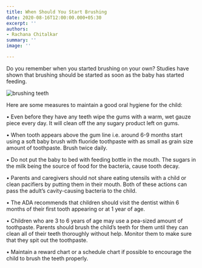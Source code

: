 ```yaml
---
title: When Should You Start Brushing
date: 2020-08-16T12:00:00.000+05:30
excerpt: ''
authors:
- Rachana Chitalkar
summary: ''
image: ''

---
```

Do you remember when you started brushing on your own?
Studies have shown that brushing should be started as soon as the baby has started feeding.

![brushing teeth](https://www.wikihow.com/images/thumb/5/5e/Teach-Kids-to-Brush-Their-Teeth-Step-1.jpg/aid5959388-v4-400px-Teach-Kids-to-Brush-Their-Teeth-Step-1.jpg)

Here are some measures to maintain a good oral hygiene for the child:

• Even before they have any teeth wipe the gums with a warm, wet gauze piece every day. It will clean off the any sugary product left on gums.

• When tooth appears above the gum line i.e. around 6-9 months start using a soft baby brush with fluoride toothpaste with as small as grain size amount of toothpaste. Brush twice daily.

• Do not put the baby to bed with feeding bottle in the mouth. The sugars in the milk being the source of food for the bacteria, cause tooth decay.

• Parents and caregivers should not share eating utensils with a child or clean pacifiers by putting them in their mouth. Both of these actions can pass the adult’s cavity-causing bacteria to the child.

• The ADA recommends that children should visit the dentist within 6 months of their first tooth appearing or at 1 year of age.

• Children who are 3 to 6 years of age may use a pea-sized amount of toothpaste. Parents should brush the child’s teeth for them until they can clean all of their teeth thoroughly without help. Monitor them to make sure that they spit out the toothpaste.

• Maintain a reward chart or a schedule chart if possible to encourage the child to brush the teeth properly.